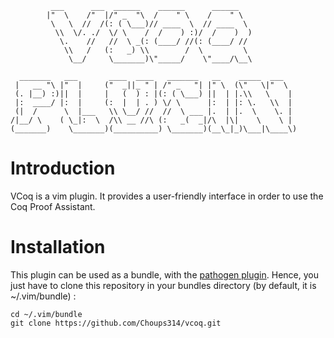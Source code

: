                                                                      
             ___      ___  ______    ______      ______              
            |"  \    /"  |/" _  "\  /    " \    /    " \             
             \   \  //  /(: ( \___)// ____  \  // ____  \            
              \\  \/. ./  \/ \    /  /    ) :)/  /    )  )           
               \.    //   //  \ _(: (____/ //(: (____/ //            
                \\   /   (:   _) \\        /  \         \            
                 \__/     \_______)\"_____/    \"____/\__\           
                                                                     
      _______   ___       ____  ____   _______   __    _____  ___    
     |   __ "\ |"  |     ("  _||_ " | /" _   "| |" \  (\"   \|"  \   
     (. |__) :)||  |     |   (  ) : |(: ( \___) ||  | |.\\   \    |  
     |:  ____/ |:  |     (:  |  | . ) \/ \      |:  | |: \.   \\  |  
     (|  /      \  |___   \\ \__/ //  //  \ ___ |.  | |.  \    \. |  
    /|__/ \    ( \_|:  \  /\\ __ //\ (:   _(  _|/\  |\|    \    \ |  
    (_______)    \_______)(__________) \_______)(__\_|_)\___|\____\)  
                                                                     
                                                                     
Introduction
============

VCoq is a vim plugin. It provides a user-friendly interface in order to use the Coq Proof Assistant.


Installation
============

This plugin can be used as a bundle, with the [pathogen plugin][1]. Hence, you just have to clone this repository in your bundles directory (by default, it is ~/.vim/bundle) :

	cd ~/.vim/bundle
	git clone https://github.com/Choups314/vcoq.git

[1]:https://github.com/tpope/vim-pathogen
